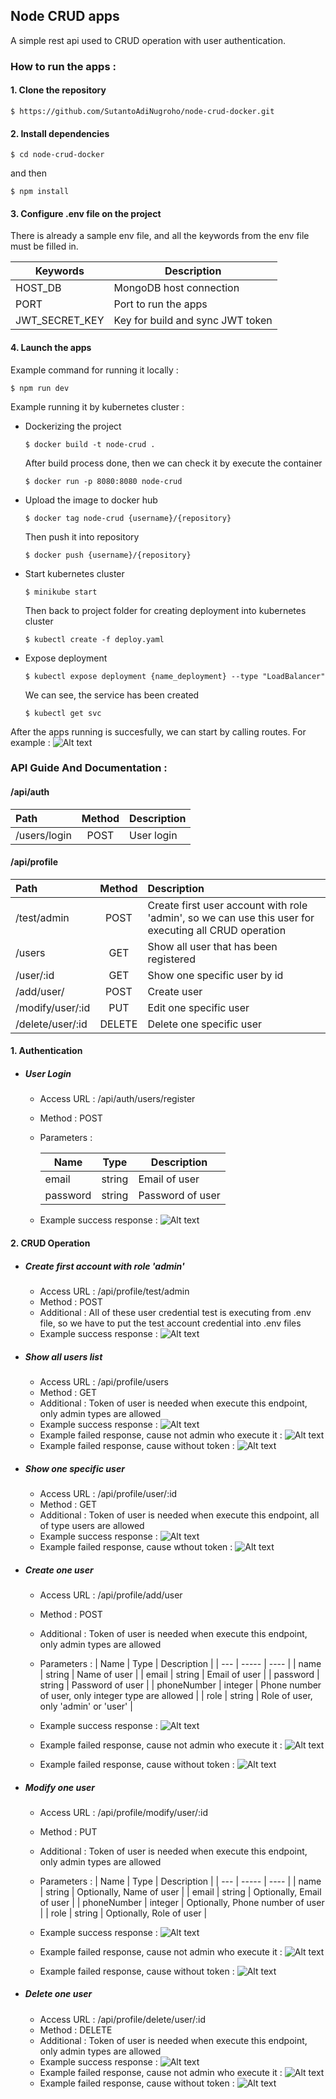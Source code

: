 ## Node CRUD apps

A simple rest api used to CRUD operation with user authentication.

### How to run the apps :

#### 1. Clone the repository
```
$ https://github.com/SutantoAdiNugroho/node-crud-docker.git
```

#### 2. Install dependencies
```
$ cd node-crud-docker
```
and then
```
$ npm install
```

#### 3. Configure .env file on the project
There is already a sample env file, and all the keywords from the env file must be filled in.

| Keywords        | Description                      |
| ----------------|----------------------------------|
| HOST_DB         | MongoDB host connection          |
| PORT            | Port to run the apps             |
| JWT_SECRET_KEY  | Key for build and sync JWT token |

#### 4. Launch the apps
Example command for running it locally :
```
$ npm run dev
```

Example running it by kubernetes cluster :

* Dockerizing the project
    ```
    $ docker build -t node-crud .
    ```
    After build process done, then we can check it by execute the container
    ```
    $ docker run -p 8080:8080 node-crud
    ```
* Upload the image to docker hub
    ```
    $ docker tag node-crud {username}/{repository}
    ```
    Then push it into repository
    ```
    $ docker push {username}/{repository}
    ```
* Start kubernetes cluster
    ```
    $ minikube start
    ```
    Then back to project folder for creating deployment into kubernetes cluster
    ```
    $ kubectl create -f deploy.yaml
    ```
* Expose deployment
    ```
    $ kubectl expose deployment {name_deployment} --type "LoadBalancer"
    ```
    We can see, the service has been created
    ```
    $ kubectl get svc
    ```

After the apps running is succesfully, we can start by calling routes. For example :
![Alt text](./src/assets/img/1.1-home.png "Calling '/' route")

### API Guide And Documentation :

#### /api/auth

| Path            | Method | Description   |
| :---            | :---:  | :---          |
| /users/login    | POST   | User login    |

#### /api/profile

| Path              | Method | Description                            |
| :---              | :---:  | :---                                   |
| /test/admin       | POST   | Create first user account with role 'admin', so we can use this user for executing all CRUD operation |
| /users            | GET    | Show all user that has been registered |
| /user/:id         | GET    | Show one specific user by id           |
| /add/user/        | POST   | Create user                            |
| /modify/user/:id  | PUT    | Edit one specific user                 |
| /delete/user/:id  | DELETE | Delete one specific user               |


#### 1. Authentication

* ##### User Login

    * Access URL : /api/auth/users/register 
    * Method     : POST
    * Parameters :
    
        | Name     | Type     | Description       |
        | ---      | -----    | ----              |
        | email    | string   | Email of user |
        | password | string   | Password of user|
        
    * Example success response :
    ![Alt text](./src/assets/img/1.2-login.png "Calling '/login' route")

#### 2. CRUD Operation

* ##### Create first account with role 'admin'

    * Access URL : /api/profile/test/admin
    * Method     : POST
    * Additional : All of these user credential test is executing from .env file, so we have to put the test account credential into .env files
    * Example success response :
    ![Alt text](./src/assets/img/1.2-testadmin.png "Calling '/test/admin' route")

* ##### Show all users list

    * Access URL : /api/profile/users
    * Method     : GET
    * Additional : Token of user is needed when execute this endpoint, only admin types are allowed
    * Example success response :
    ![Alt text](./src/assets/img/1.2-getusers.png "Calling '/users' route")
    * Example failed response, cause not admin who execute it :
    ![Alt text](./src/assets/img/1.2-getusers-erradmin.png "Error routes")
    * Example failed response, cause without token :
    ![Alt text](./src/assets/img/1.2-getusers-errtoken.png "Error routes")

* ##### Show one specific user

    * Access URL : /api/profile/user/:id
    * Method     : GET
    * Additional : Token of user is needed when execute this endpoint, all of type users are allowed
    * Example success response :
    ![Alt text](./src/assets/img/1.2-getspecuser.png "Calling '/user/:id' route")
    * Example failed response, cause wthout token :
    ![Alt text](./src/assets/img/1.2-getspecuser-errtoken.png "Error routes")

* ##### Create one user

    * Access URL : /api/profile/add/user
    * Method     : POST
    * Additional : Token of user is needed when execute this endpoint, only admin types are allowed
    * Parameters :
        | Name        | Type     | Description       |
        | ---         | -----    | ----              |
        | name        | string   | Name of user     |
        | email       | string   | Email of user     |
        | password    | string   | Password of user  |
        | phoneNumber | integer   | Phone number of user, only integer type are allowed     |
        | role        | string   | Role of user, only 'admin' or 'user'  |

    * Example success response :
    ![Alt text](./src/assets/img/1.2-adduser.png "Calling '/add/user' route")
    * Example failed response, cause not admin who execute it :
    ![Alt text](./src/assets/img/1.2-adduser-erradmin.png "Error routes")
    * Example failed response, cause without token :
    ![Alt text](./src/assets/img/1.2-adduser-errtoken.png "Error routes")

* ##### Modify one user

    * Access URL : /api/profile/modify/user/:id
    * Method     : PUT
    * Additional : Token of user is needed when execute this endpoint, only admin types are allowed
    * Parameters :
        | Name        | Type     | Description       |
        | ---         | -----    | ----              |
        | name        | string   | Optionally, Name of user     |
        | email       | string   | Optionally, Email of user     |
        | phoneNumber | integer  | Optionally, Phone number of user |
        | role        | string   | Optionally, Role of user  |

    * Example success response :
    ![Alt text](./src/assets/img/1.2-modiuser.png "Calling '/modify/user/:id' route")
    * Example failed response, cause not admin who execute it :
    ![Alt text](./src/assets/img/1.2-modiuser-erradmin.png "Error routes")
    * Example failed response, cause without token :
    ![Alt text](./src/assets/img/1.2-modiuser-errtoken.png "Error routes")

* ##### Delete one user

    * Access URL : /api/profile/delete/user/:id
    * Method     : DELETE
    * Additional : Token of user is needed when execute this endpoint, only admin types are allowed
    * Example success response :
    ![Alt text](./src/assets/img/1.2-deleteuser.png "Calling '/delete/user/:id' route")
    * Example failed response, cause not admin who execute it :
    ![Alt text](./src/assets/img/1.2-deleteuser-erradmin.png "Error routes")
    * Example failed response, cause without token :
    ![Alt text](./src/assets/img/1.2-deleteuser-errtoken.png "Error routes")